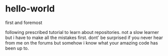 # hello-world
first and foremost

following prescribed tutorial to learn about repositories. not a slow learner but i have to make all the mistakes first. dont' be surprised if you never hear from me on the forums but somehow i know what your amazing code has been up to.
